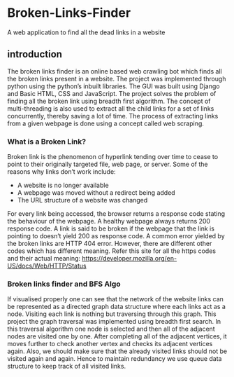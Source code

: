 # Broken-Links-Finder
A web application to find all the dead links in a website 

## introduction

The broken links finder is an online based web crawling bot which finds all the broken links present in a website. The project was implemented through python using the python’s inbuilt libraries. The GUI was built using Django and Basic HTML, CSS and JavaScript. The project solves the problem of finding all the broken link using breadth first algorithm. The concept of multi-threading is also used to extract all the child links for a set of links concurrently, thereby saving a lot of time. The process of 
extracting links from a given webpage is done using a concept called web scraping.

### What is a Broken Link?

Broken link is the phenomenon of hyperlink tending over time to cease to point to their originally targeted file, web page, or server.
Some of the reasons why links don’t work include:
* A website is no longer available
* A webpage was moved without a redirect being added
* The URL structure of a website was changed

For every link being accessed, the browser returns a response code stating the behaviour of the webpage. A healthy webpage always returns 200 response code. A link is said to be broken if the webpage that the link is pointing to doesn’t yield 200 as response code. A common error yielded by the broken links are HTTP 404 error. 
However, there are different other codes which has different meaning.
Refer this site for all the https codes and their actual meaning: https://developer.mozilla.org/en-US/docs/Web/HTTP/Status

### Broken links finder and BFS Algo

If visualised properly one can see that the network of the website links can be represented as a directed graph data structure where each links act as a node. Visiting each link is nothing but traversing through this graph. This project the graph traversal was implemented using breadth first search. In this traversal algorithm one node is selected and then all of the adjacent nodes are visited one by one. After completing all of the adjacent vertices, it moves further to check another vertex and checks its adjacent vertices again. Also, we should make sure that the already visited links should not be visited again and again. Hence to maintain redundancy we use queue data structure to keep track of all visited links.

